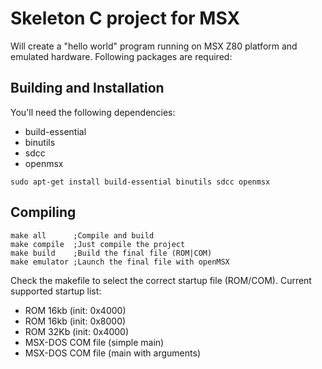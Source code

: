 # Skeleton C project for MSX
Will create a "hello world" program running on MSX Z80 platform and emulated hardware. Following packages are required:

## Building and Installation

You'll need the following dependencies:
* build-essential
* binutils
* sdcc
* openmsx

```
sudo apt-get install build-essential binutils sdcc openmsx
```

## Compiling

```
make all      ;Compile and build
make compile  ;Just compile the project
make build    ;Build the final file (ROM|COM)
make emulator ;Launch the final file with openMSX
```

Check the makefile to select the correct startup file (ROM/COM). Current supported startup list:

- ROM 16kb (init: 0x4000)
- ROM 16kb (init: 0x8000)
- ROM 32Kb (init: 0x4000)
- MSX-DOS COM file (simple main)
- MSX-DOS COM file (main with arguments)
